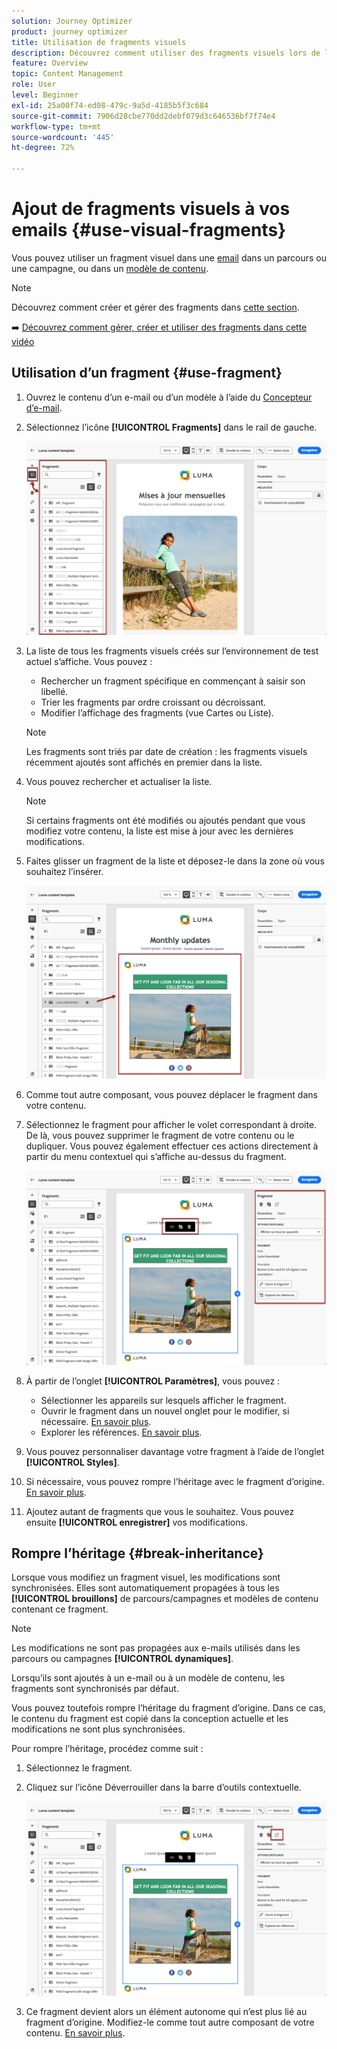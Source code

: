 ```yaml
---
solution: Journey Optimizer
product: journey optimizer
title: Utilisation de fragments visuels
description: Découvrez comment utiliser des fragments visuels lors de la création d’emails dans des campagnes et des parcours Journey Optimizer
feature: Overview
topic: Content Management
role: User
level: Beginner
exl-id: 25a00f74-ed08-479c-9a5d-4185b5f3c684
source-git-commit: 7906d28cbe770dd2debf079d3c646536bf7f74e4
workflow-type: tm+mt
source-wordcount: '445'
ht-degree: 72%

---
```


# Ajout de fragments visuels à vos emails {#use-visual-fragments}

Vous pouvez utiliser un fragment visuel dans une [email](get-started-email-design.md) dans un parcours ou une campagne, ou dans un [modèle de contenu](../content-management/content-templates.md).

>[!NOTE]
>
>Découvrez comment créer et gérer des fragments dans [cette section](../content-management/fragments.md).

➡️ [Découvrez comment gérer, créer et utiliser des fragments dans cette vidéo](../content-management/fragments.md#video-fragments)

## Utilisation d’un fragment {#use-fragment}

1. Ouvrez le contenu d’un e-mail ou d’un modèle à l’aide du [Concepteur d’e-mail](get-started-email-design.md).

1. Sélectionnez l’icône **[!UICONTROL Fragments]** dans le rail de gauche.

   ![](assets/fragments-in-designer.png)

1. La liste de tous les fragments visuels créés sur l’environnement de test actuel s’affiche. Vous pouvez :

   * Rechercher un fragment spécifique en commençant à saisir son libellé.
   * Trier les fragments par ordre croissant ou décroissant.
   * Modifier l’affichage des fragments (vue Cartes ou Liste).

   >[!NOTE]
   >
   >Les fragments sont triés par date de création : les fragments visuels récemment ajoutés sont affichés en premier dans la liste.

1. Vous pouvez rechercher et actualiser la liste.

   >[!NOTE]
   >
   >Si certains fragments ont été modifiés ou ajoutés pendant que vous modifiez votre contenu, la liste est mise à jour avec les dernières modifications.

1. Faites glisser un fragment de la liste et déposez-le dans la zone où vous souhaitez l’insérer.

   ![](assets/fragment-insert.png)

1. Comme tout autre composant, vous pouvez déplacer le fragment dans votre contenu.

1. Sélectionnez le fragment pour afficher le volet correspondant à droite. De là, vous pouvez supprimer le fragment de votre contenu ou le dupliquer. Vous pouvez également effectuer ces actions directement à partir du menu contextuel qui s’affiche au-dessus du fragment.

   ![](assets/fragment-right-pane.png)

1. À partir de l’onglet **[!UICONTROL Paramètres]**, vous pouvez :

   * Sélectionner les appareils sur lesquels afficher le fragment.
   * Ouvrir le fragment dans un nouvel onglet pour le modifier, si nécessaire. [En savoir plus](../content-management/fragments.md#edit-fragments).
   * Explorer les références. [En savoir plus](../content-management/fragments.md#explore-references).

1. Vous pouvez personnaliser davantage votre fragment à l’aide de l’onglet **[!UICONTROL Styles]**.

1. Si nécessaire, vous pouvez rompre l’héritage avec le fragment d’origine. [En savoir plus](#break-inheritance).

1. Ajoutez autant de fragments que vous le souhaitez. Vous pouvez ensuite **[!UICONTROL enregistrer]** vos modifications.

## Rompre l’héritage {#break-inheritance}

Lorsque vous modifiez un fragment visuel, les modifications sont synchronisées. Elles sont automatiquement propagées à tous les **[!UICONTROL brouillons]** de parcours/campagnes et modèles de contenu contenant ce fragment.

>[!NOTE]
>
>Les modifications ne sont pas propagées aux e-mails utilisés dans les parcours ou campagnes **[!UICONTROL dynamiques]**.

Lorsqu’ils sont ajoutés à un e-mail ou à un modèle de contenu, les fragments sont synchronisés par défaut.

Vous pouvez toutefois rompre l’héritage du fragment d’origine. Dans ce cas, le contenu du fragment est copié dans la conception actuelle et les modifications ne sont plus synchronisées.

Pour rompre l’héritage, procédez comme suit :

1. Sélectionnez le fragment.

1. Cliquez sur l’icône Déverrouiller dans la barre d’outils contextuelle.

   ![](assets/fragment-break-inheritance.png)

1. Ce fragment devient alors un élément autonome qui n’est plus lié au fragment d’origine. Modifiez-le comme tout autre composant de votre contenu. [En savoir plus](content-components.md).
